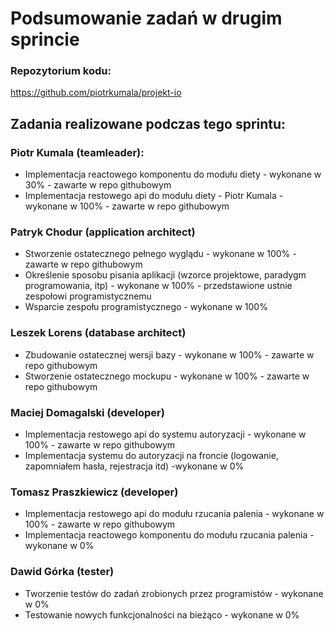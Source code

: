 # Podsumowanie zadań w drugim sprincie

### Repozytorium kodu:
https://github.com/piotrkumala/projekt-io

## Zadania realizowane podczas tego sprintu:

### Piotr Kumala (teamleader):
- Implementacja reactowego komponentu do modułu diety - wykonane w 30% - zawarte w repo githubowym
- Implementacja restowego api do modułu diety - Piotr Kumala - wykonane w 100% - zawarte w repo githubowym
### Patryk Chodur (application architect)
- Stworzenie ostatecznego pełnego wyglądu - wykonane w 100% - zawarte w repo githubowym
- Określenie sposobu pisania aplikacji (wzorce projektowe, paradygm programowania, itp) - wykonane w 100% - przedstawione ustnie zespołowi programistycznemu
- Wsparcie zespołu programistycznego - wykonane w 100%
### Leszek Lorens (database architect)
- Zbudowanie ostatecznej wersji bazy - wykonane w 100% - zawarte w repo githubowym 
- Stworzenie ostatecznego mockupu - wykonane w 100% - zawarte w repo githubowym 
### Maciej Domagalski (developer)    
- Implementacja restowego api do systemu autoryzacji - wykonane w 100% - zawarte w repo githubowym
- Implementacja systemu do autoryzacji na froncie (logowanie, zapomniałem hasła, rejestracja itd) -wykonane w 0%
### Tomasz Praszkiewicz (developer)
- Implementacja restowego api do modułu rzucania palenia - wykonane w 100% - zawarte w repo githubowym
- Implementacja reactowego komponentu do modułu rzucania palenia - wykonane w 0%
### Dawid Górka (tester)
- Tworzenie testów do zadań zrobionych przez programistów - wykonane w 0%
- Testowanie nowych funkcjonalności na bieżąco - wykonane w 0% 
